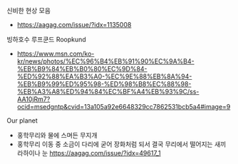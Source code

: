 신비한 현상 모음 
- https://aagag.com/issue/?idx=1135008

빙하호수 루프쿤드 Roopkund
- https://www.msn.com/ko-kr/news/photos/%EC%96%B4%EB%91%90%EC%9A%B4-%EB%B9%84%EB%B0%80%EC%9D%84-%ED%92%88%EA%B3%A0-%EC%9E%88%EB%8A%94-%EB%B9%99%ED%95%98-%ED%98%B8%EC%88%98-%EB%A3%A8%ED%94%84%EC%BF%A4%EB%93%9C/ss-AA10jRm7?ocid=msedgntp&cvid=13a105a92e6648329cc7862531bcb5a4#image=9

Our planet 
- 홍학무리와 물에 스며든 무지개 
- 홍학무리 이동 중 소금이 다리에 굳어 장화처럼 되서 결국 무리에서 떨어지는 새끼
라하이나 눈 
https://aagag.com/issue/?idx=49617_1
